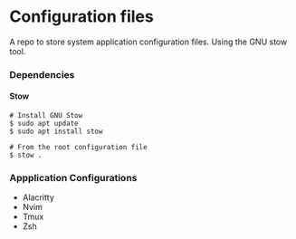 # Configuration files

A repo to store system application configuration files. Using the GNU stow tool.

### Dependencies

#### Stow

```shell
# Install GNU Stow
$ sudo apt update
$ sudo apt install stow

# From the root configuration file
$ stow .
```

### Appplication Configurations

- Alacritty
- Nvim
- Tmux
- Zsh
